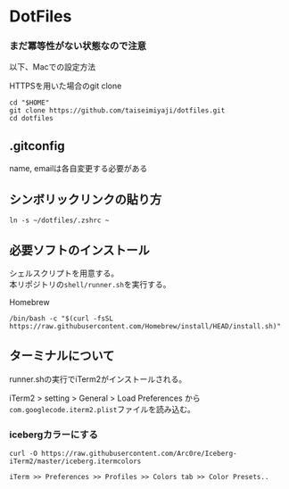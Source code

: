 # DotFiles

### まだ冪等性がない状態なので注意

以下、Macでの設定方法

HTTPSを用いた場合のgit clone
```
cd "$HOME"
git clone https://github.com/taiseimiyaji/dotfiles.git
cd dotfiles
```

## .gitconfig
name, emailは各自変更する必要がある

## シンボリックリンクの貼り方

```shell
ln -s ~/dotfiles/.zshrc ~
```


## 必要ソフトのインストール

シェルスクリプトを用意する。  
本リポジトリの`shell/runner.sh`を実行する。  

Homebrew
```
/bin/bash -c "$(curl -fsSL https://raw.githubusercontent.com/Homebrew/install/HEAD/install.sh)"
```

## ターミナルについて

runner.shの実行でiTerm2がインストールされる。

iTerm2 > setting > General > Load Preferences から`com.googlecode.iterm2.plist`ファイルを読み込む。


### icebergカラーにする

```
curl -O https://raw.githubusercontent.com/Arc0re/Iceberg-iTerm2/master/iceberg.itermcolors
```

```
iTerm >> Preferences >> Profiles >> Colors tab >> Color Presets.. 
```